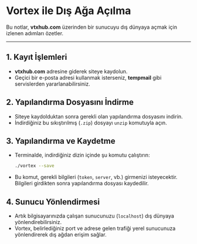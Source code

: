 # Vortex ile Dış Ağa Açılma

Bu notlar, **vtxhub.com** üzerinden bir sunucuyu dış dünyaya açmak için izlenen adımları özetler.

-----

## 1\. Kayıt İşlemleri

  * **vtxhub.com** adresine giderek siteye kaydolun.
  * Geçici bir e-posta adresi kullanmak isterseniz, **tempmail** gibi servislerden yararlanabilirsiniz.

## 2\. Yapılandırma Dosyasını İndirme

  * Siteye kaydolduktan sonra gerekli olan yapılandırma dosyasını indirin.
  * İndirdiğiniz bu sıkıştırılmış (`.zip`) dosyayı `unzip` komutuyla açın.

## 3\. Yapılandırma ve Kaydetme

  * Terminalde, indirdiğiniz dizin içinde şu komutu çalıştırın:
    ```bash
    ./vortex --save
    ```
  * Bu komut, gerekli bilgileri (`token`, `server`, vb.) girmenizi isteyecektir. Bilgileri girdikten sonra yapılandırma dosyası kaydedilir.

## 4\. Sunucu Yönlendirmesi

  * Artık bilgisayarınızda çalışan sunucunuzu (`localhost`) dış dünyaya yönlendirebilirsiniz.
  * Vortex, belirlediğiniz port ve adrese gelen trafiği yerel sunucunuza yönlendirerek dış ağdan erişim sağlar.